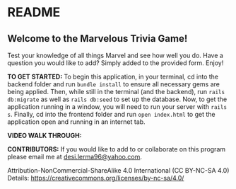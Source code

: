 # README

## Welcome to the Marvelous Trivia Game!

Test your knowledge of all things Marvel and see how well you do. Have a question you would like to add? Simply added to the provided form. Enjoy!


**TO GET STARTED:** 
To begin this application, in your terminal, cd into the backend folder and run `bundle install` to ensure all necessary gems are being applied. Then, while still in the terminal (and the backend), run `rails db:migrate` as well as `rails db:seed` to set up the database. Now, to get the application running in a window, you will need to run your server with `rails s`. Finally, cd into the frontend folder and run `open index.html` to get the application open and running in an internet tab.

**VIDEO WALK THROUGH:** 

**CONTRIBUTORS:** If you would like to add to or collaborate on this program please email me at desi.lerma96@yahoo.com.

Attribution-NonCommercial-ShareAlike 4.0 International (CC BY-NC-SA 4.0) Details: https://creativecommons.org/licenses/by-nc-sa/4.0/
